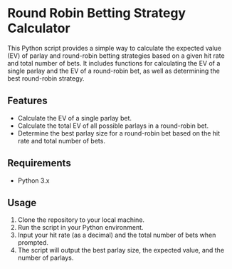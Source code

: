 # Round Robin Betting Strategy Calculator

This Python script provides a simple way to calculate the expected value (EV) of parlay and round-robin betting strategies based on a given hit rate and total number of bets. It includes functions for calculating the EV of a single parlay and the EV of a round-robin bet, as well as determining the best round-robin strategy.

## Features

- Calculate the EV of a single parlay bet.
- Calculate the total EV of all possible parlays in a round-robin bet.
- Determine the best parlay size for a round-robin bet based on the hit rate and total number of bets.

## Requirements

- Python 3.x

## Usage

1. Clone the repository to your local machine.
2. Run the script in your Python environment.
3. Input your hit rate (as a decimal) and the total number of bets when prompted.
4. The script will output the best parlay size, the expected value, and the number of parlays.
